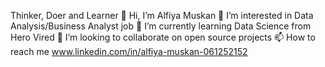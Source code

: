Thinker, Doer and Learner
👋 Hi, I’m Alfiya Muskan
👀 I’m interested in Data Analysis/Business Analyst job
🌱 I’m currently learning Data Science from Hero Vired 
💞️ I’m looking to collaborate on open source projects
📫 How to reach me www.linkedin.com/in/alfiya-muskan-061252152
<!---
AlfiyaMuskan/AlfiyaMuskan is a ✨ special ✨ repository because its `README.md` (this file) appears on your GitHub profile.
You can click the Preview link to take a look at your changes.
--->
